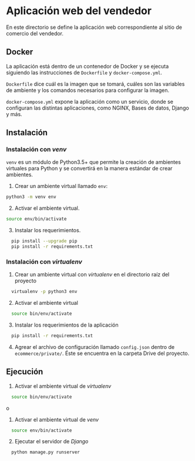 # Aplicación web del vendedor

En este directorio se define la aplicación web correspondiente al sitio de comercio del vendedor.

## Docker
La aplicación está dentro de un contenedor de Docker y se ejecuta siguiendo
las instrucciones de `Dockerfile` y `docker-compose.yml`.

`Dockerfile` dice cuál es la imagen que se tomará, cuáles son las variables de
ambiente y los comandos necesarios para configurar la imagen.

`docker-compose.yml` expone la aplicación como un servicio, donde se configuran
las distintas aplicaciones, como NGINX, Bases de datos, Django y más.

## Instalación

### Instalación con *venv*
`venv` es un módulo de Python3.5+ que permite la creación de ambientes virtuales para Python y se convertirá en la manera estándar de crear ambientes.

1. Crear un ambiente virtual llamado `env`:
```bash
python3 -m venv env
```

2. Activar el ambiente virtual.
```bash
source env/bin/activate
```

3. Instalar los requerimientos.
```bash
  pip install --upgrade pip
  pip install -r requirements.txt
```

### Instalación con *virtualenv*

1. Crear un ambiente virtual con *virtualenv* en el directorio raíz del proyecto
``` bash
  virtualenv -p python3 env
```
2. Activar el ambiente virtual
``` bash
  source bin/env/activate
```
3. Instalar los requerimientos de la aplicación
``` bash
  pip install -r requirements.txt
```
4. Agrear el archivo de configuración llamado `config.json` dentro de `ecommerce/private/`. Éste se encuentra en la carpeta Drive del proyecto.

## Ejecución

1. Activar el ambiente virtual de *virtualenv*
``` bash
  source bin/env/activate
```
o

1. Activar el ambiente virtual de *venv*
``` bash
  source env/bin/activate
```

2. Ejecutar el servidor de *Django*
``` python
  python manage.py runserver
```
